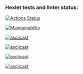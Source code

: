### Hexlet tests and linter status:
[![Actions Status](https://github.com/schahrom/python-project-49/workflows/hexlet-check/badge.svg)](https://github.com/schahrom/python-project-49/actions)

[![Maintainability](https://api.codeclimate.com/v1/badges/8b5db982a1b7b1000399/maintainability)](https://codeclimate.com/github/schahrom/python-project-49/maintainability)

[![asciicast](https://asciinema.org/a/rQZFGRMwMyA5Na2P5SXDqanc0.svg)](https://asciinema.org/a/rQZFGRMwMyA5Na2P5SXDqanc0)

[![asciicast](https://asciinema.org/a/yIOjmzcC0ir3NwfhsYLQSff76.svg)](https://asciinema.org/a/yIOjmzcC0ir3NwfhsYLQSff76)

[![asciicast](https://asciinema.org/a/RzOoUikRlKPzM7w6rDdY0wMwD.svg)](https://asciinema.org/a/RzOoUikRlKPzM7w6rDdY0wMwD)

[![asciicast](https://asciinema.org/a/aZTChY9bS9sxB2UbrnTbqPExD.svg)](https://asciinema.org/a/aZTChY9bS9sxB2UbrnTbqPExD)